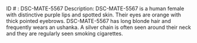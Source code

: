 ID # : DSC-MATE-5567
Description: DSC-MATE-5567 is a human female with distinctive purple lips and spotted skin. Their eyes are orange with thick pointed eyebrows. DSC-MATE-5567 has long blonde hair and frequently wears an ushanka. A silver chain is often seen around their neck and they are regularly seen smoking cigarettes.